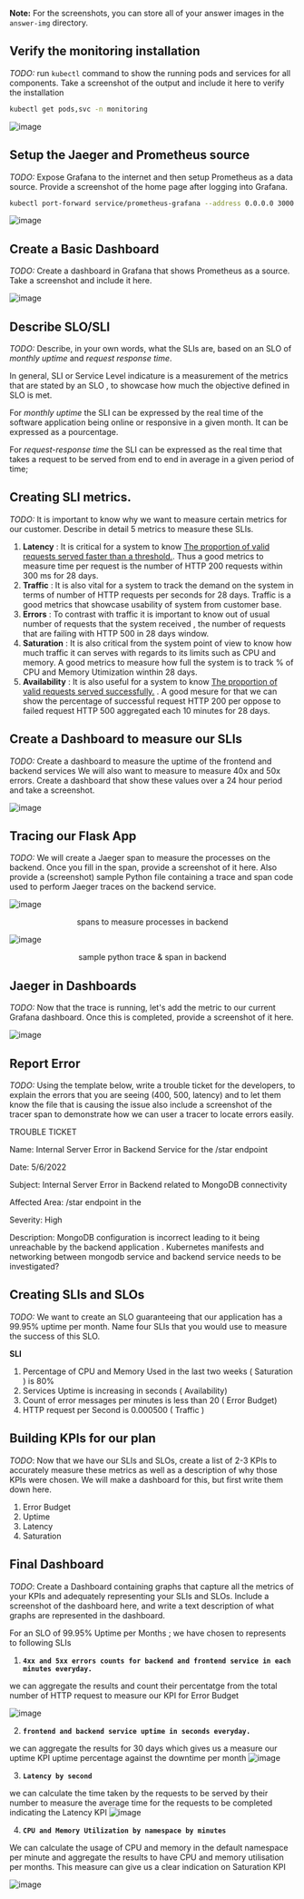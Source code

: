 **Note:** For the screenshots, you can store all of your answer images in the `answer-img` directory.

## Verify the monitoring installation

*TODO:* run `kubectl` command to show the running pods and services for all components. Take a screenshot of the output and include it here to verify the installation

```sh
kubectl get pods,svc -n monitoring 
```
![image](./answer-img/monitoring.png)

## Setup the Jaeger and Prometheus source
*TODO:* Expose Grafana to the internet and then setup Prometheus as a data source. Provide a screenshot of the home page after logging into Grafana.

```sh
kubectl port-forward service/prometheus-grafana --address 0.0.0.0 3000:80 -n monitoring
```
![image](./answer-img/graphana.png)

## Create a Basic Dashboard
*TODO:* Create a dashboard in Grafana that shows Prometheus as a source. Take a screenshot and include it here.

![image](./answer-img/basic-dashbord.png)

## Describe SLO/SLI
*TODO:* Describe, in your own words, what the SLIs are, based on an SLO of *monthly uptime* and *request response time*.

In general, SLI or Service Level indicature is a measurement of the metrics that are stated by an SLO , to showcase how much the objective defined in SLO is met.

For *monthly uptime* the SLI can be expressed by the real time of the software application being online or responsive in a given month. It can be expressed as a pourcentage. 

For *request-response time* the SLI can be expressed as the real  time that takes a request to be served from end to end in average in a given period of time; 

## Creating SLI metrics.
*TODO:* It is important to know why we want to measure certain metrics for our customer. Describe in detail 5 metrics to measure these SLIs. 

1) **Latency** : It is critical for a system to know [The proportion of valid requests served faster than a threshold.](https://cloud.google.com/architecture/adopting-slos). Thus a good metrics to measure time per request is the number of HTTP 200 requests within 300 ms for 28 days. 
2) **Traffic**  : It is also vital for a system to track the demand on the system in terms of number of HTTP requests per seconds for 28 days. Traffic is a good metrics that showcase usability of system from customer base.
3) **Errors** : To contrast with traffic it is important to know out of usual number of requests that the system received , the number of requests that are failing with HTTP 500 in 28 days window.
4) **Saturation** : It is also critical from the system point of view to know how much traffic it can serves with regards to its limits such as CPU and memory. A good metrics to measure how full the system is to track % of CPU and Memory Utimization winthin 28 days.
5) **Availability** :  It is also useful for a system to know [The proportion of valid requests served successfully.](https://cloud.google.com/architecture/adopting-slos) . A good mesure for that we can show the percentage of successful request HTTP 200 per oppose to failed request HTTP 500 aggregated each 10 minutes for 28 days.

## Create a Dashboard to measure our SLIs
*TODO:* Create a dashboard to measure the uptime of the frontend and backend services We will also want to measure to measure 40x and 50x errors. Create a dashboard that show these values over a 24 hour period and take a screenshot.

![image](./answer-img/Dashbord.png)

## Tracing our Flask App
*TODO:*  We will create a Jaeger span to measure the processes on the backend. Once you fill in the span, provide a screenshot of it here. Also provide a (screenshot) sample Python file containing a trace and span code used to perform Jaeger traces on the backend service.

![image](./answer-img/tracingflaskapp.png)
<p align="center">
    spans to measure processes in backend
</p>

![image](./answer-img/samplecode.png)
<p align="center">
    sample python trace & span in backend
</p>

## Jaeger in Dashboards
*TODO:* Now that the trace is running, let's add the metric to our current Grafana dashboard. Once this is completed, provide a screenshot of it here.

![image](./answer-img/jaeger-graphana.png)

## Report Error
*TODO:* Using the template below, write a trouble ticket for the developers, to explain the errors that you are seeing (400, 500, latency) and to let them know the file that is causing the issue also include a screenshot of the tracer span to demonstrate how we can user a tracer to locate errors easily.

TROUBLE TICKET

Name: Internal Server Error in Backend Service for the /star endpoint 

Date: 5/6/2022

Subject: Internal Server Error in Backend related to MongoDB connectivity 

Affected Area: /star endpoint in the 

Severity: High

Description: MongoDB configuration is incorrect leading to it being unreachable by the backend application . Kubernetes manifests and networking between mongodb service and backend service needs to be investigated? 


## Creating SLIs and SLOs
*TODO:* We want to create an SLO guaranteeing that our application has a 99.95% uptime per month. Name four SLIs that you would use to measure the success of this SLO.

**SLI**
1. Percentage of CPU and Memory Used in the last two weeks ( Saturation ) is 80%
2. Services Uptime is increasing in seconds ( Availability)
3. Count of error messages per minutes is less than 20 ( Error Budget)
4. HTTP request per Second is 0.000500 ( Traffic )


## Building KPIs for our plan
*TODO*: Now that we have our SLIs and SLOs, create a list of 2-3 KPIs to accurately measure these metrics as well as a description of why those KPIs were chosen. We will make a dashboard for this, but first write them down here.
1. Error Budget
2. Uptime
3. Latency 
4. Saturation 

## Final Dashboard
*TODO*: Create a Dashboard containing graphs that capture all the metrics of your KPIs and adequately representing your SLIs and SLOs. Include a screenshot of the dashboard here, and write a text description of what graphs are represented in the dashboard.  

For an SLO of 99.95% Uptime per Months ; we have chosen to represents to following SLIs 

1. **`4xx and 5xx errors counts for backend and frontend service in each minutes everyday.`**

we can aggregate the results and count their percentatge from the total number of HTTP request to measure our KPI for Error Budget 

![image](./answer-img/4XX-5XX.png)

2. **``frontend and backend service uptime in seconds everyday.``** 

we can aggregate the results for 30 days which gives us a measure our uptime KPI uptime percentage against the downtime per month 
![image](./answer-img/Uptime-and-HTTP-Request.png)

3. **`Latency by second`** 

we can calculate the time taken by the requests to be served by their number to measure the average time for the requests to be completed indicating the Latency KPI 
![image](./answer-img/LatencyBySecond.png)

4. **``CPU and Memory Utilization by namespace by minutes``**

We can calculate the usage of CPU and memory in the default namespace per minute and aggregate the results to have CPU and memory utilisation per months.
This measure can give us a clear indication on Saturation KPI

![image](./answer-img/CPU-Memory.png)







